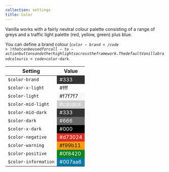 ```yaml
---
collection: settings
title: Color
---
```


Vanilla works with a fairly neutral colour palette consisting of a range of greys and a traffic light palette (red, yellow, green) plus blue.

You can define a brand colour (<code>$color-brand</code>) that can be used for call-to-action buttons and other highlights across the framework. The default Vanilla brand colour is <code>$color-dark</code>.

<div>
<table>
<thead>
<tr>
<th>Setting</th>
<th>Value</th>
</tr>
</thead>
<tbody>
<tr>
<td><code>$color-brand</code></td>
<td style="background-color: #333; color: #fff;">#333</td>
</tr>
<tr>
<td><code>$color-x-light</code></td>
<td style="background-color: #fff;">#fff</td>
</tr>
<tr>
<td><code>$color-light</code></td>
<td style="background-color: #f7f7f7;">#f7f7f7</td>
</tr>
<tr>
<td><code>$color-mid-light</code></td>
<td style="background-color: #cdcdcd; color: #fff;">#cdcdcd</td>
</tr>
<tr>
<td><code>$color-mid-dark</code></td>
<td style="background-color: #333; color: #fff;">#333</td>
</tr>
<tr>
<td><code>$color-dark</code></td>
<td style="background-color: #666; color: #fff;">#666</td>
</tr>
<tr>
<td><code>$color-x-dark</code></td>
<td style="background-color: #000; color: #fff;">#000</td>
</tr>
<tr>
<td><code>$color-negative</code></td>
<td style="background-color: #d73024; color: #fff;">#d73024</td>
</tr>
<tr>
<td><code>$color-warning</code></td>
<td style="background-color: #f99b11;">#f99b11</td>
</tr>
<tr>
<td><code>$color-positive</code></td>
<td style="background-color: #0f8420; color: #fff;">#0f8420</td>
</tr>
<tr>
<td><code>$color-information</code></td>
<td style="background-color: #007aa6; color: #fff;">#007aa6</td>
</tr>
</tbody>
</table>
</div>
